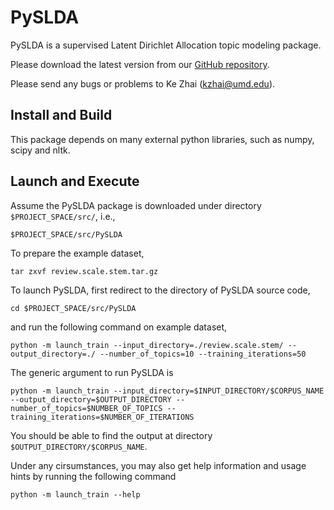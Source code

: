 PySLDA
==========

PySLDA is a supervised Latent Dirichlet Allocation topic modeling package.

Please download the latest version from our [GitHub repository](https://github.com/kzhai/PySLDA).

Please send any bugs or problems to Ke Zhai (kzhai@umd.edu).

Install and Build
----------

This package depends on many external python libraries, such as numpy, scipy and nltk.

Launch and Execute
----------

Assume the PySLDA package is downloaded under directory ```$PROJECT_SPACE/src/```, i.e., 

	$PROJECT_SPACE/src/PySLDA

To prepare the example dataset,

	tar zxvf review.scale.stem.tar.gz

To launch PySLDA, first redirect to the directory of PySLDA source code,

	cd $PROJECT_SPACE/src/PySLDA

and run the following command on example dataset,

	python -m launch_train --input_directory=./review.scale.stem/ --output_directory=./ --number_of_topics=10 --training_iterations=50
	
The generic argument to run PySLDA is

	python -m launch_train --input_directory=$INPUT_DIRECTORY/$CORPUS_NAME --output_directory=$OUTPUT_DIRECTORY --number_of_topics=$NUMBER_OF_TOPICS --training_iterations=$NUMBER_OF_ITERATIONS

You should be able to find the output at directory ```$OUTPUT_DIRECTORY/$CORPUS_NAME```.

Under any cirsumstances, you may also get help information and usage hints by running the following command

	python -m launch_train --help

